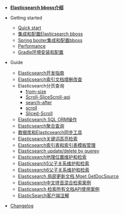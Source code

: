 - [**Elasticsearch bboss介绍**](README.md)

- Getting started

  - [Quick start](quickstart.md)
  - [集成和配置Elasticsearch bboss](common-project-with-bboss.md) 
  - [Spring booter集成和配置bboss ](spring-booter-with-bboss.md) 
  - [Performance](performance.md) 
  - [Gradle环境安装和配置](gradle-install.md)

- Guide

  - [Elasticsearch开发指南](development.md)
  - [Elasticsearch索引文档增删改查](document-crud.md)
  - Elasticsearch分页查询
    - [from-size](from-size.md)
    - [Scroll-SliceScroll-api](Scroll-SliceScroll-api.md) 
    - [search-after](search-after.md) 
    - [scroll](scroll.md) 
    - [Sliced-Scroll](Sliced-Scroll.md) 
  - [Elasticsearch SQL ORM操作](Elasticsearch-SQL-ORM.md)
  - [Elasticsearch聚合查询](agg.md) 
  - [数据库和Elasticsearch同步工具](db-es-tool.md)
  - [Elasticsearch关键词高亮检索](highlight.md)
  - [Elasticsearch索引表和索引表模板管理](index-indextemplate.md)
  - [Elasticsearch update/delete by querey](update-delete-byquery.md)
  - [Elasticsearch地理位置维护和检索](Elasticsearch-geo.md)
  - [Elasticsearch5父子关系维护和检索](elasticsearch5-parent-child.md) 
  - [Elasticsearch6父子关系维护和检索](elasticsearch6-parent-child.md) 
  - [Elasticsearch 局部更新文档 Mget GetDocSource](Elasticsearch-Mget-GetDocSource-partupdate.md)
  - [Elasticsearch中文拼音混合检索案例](pinyin-ik.md)
  - [Elasticsearch 检索所有文档API使用案例](searchAll.md)
  - [ElasticSearch客户端注解](client-annotation.md)

- [Changelog](changelog.md)

  

